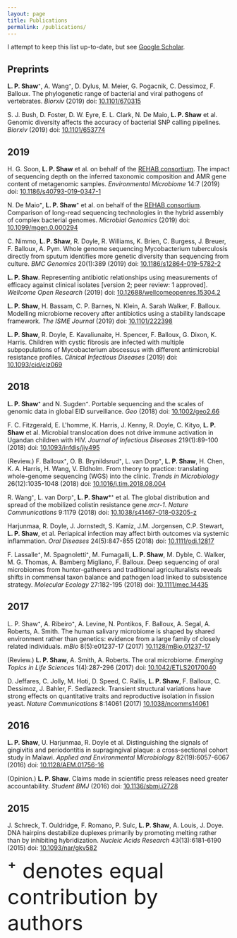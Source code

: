 ```yaml
---
layout: page
title: Publications
permalink: /publications/
---
```


I attempt to keep this list up-to-date, but see [Google Scholar](https://scholar.google.com/citations?user=oaQPy0EAAAAJ).

## Preprints

**L. P. Shaw**⁺, A. Wang⁺, D. Dylus, M. Meier, G. Pogacnik, C. Dessimoz, F. Balloux. The phylogenetic range of bacterial and viral pathogens of vertebrates. *Biorxiv* (2019) doi: [10.1101/670315](https://doi.org/10.1101/670315)

S. J. Bush, D. Foster, D. W. Eyre, E. L. Clark, N. De Maio, **L. P. Shaw** et al. Genomic diversity affects the accuracy of bacterial SNP calling pipelines. *Biorxiv* (2019) doi: [10.1101/653774](https://doi.org/10.1101/653774)


## 2019

H. G. Soon, **L. P. Shaw** et al. on behalf of the [REHAB consortium](http://modmedmicro.nsms.ox.ac.uk/rehab/). The impact of sequencing depth on the inferred taxonomic composition and AMR gene content of metagenomic samples. *Environmental Microbiome* 14:7 (2019) doi: [10.1186/s40793-019-0347-1](https://doi.org/10.1186/s40793-019-0347-1)

N. De Maio⁺, **L. P. Shaw**⁺ et al. on behalf of the [REHAB consortium](http://modmedmicro.nsms.ox.ac.uk/rehab/). Comparison of long-read sequencing technologies in the hybrid assembly of complex bacterial genomes. *Microbial Genomics* (2019) doi: [10.1099/mgen.0.000294](https://doi.org/10.1099/mgen.0.000294)

C. Nimmo, **L. P. Shaw**, R. Doyle, R. Williams, K. Brien, C. Burgess, J. Breuer, F. Balloux, A. Pym. Whole genome sequencing Mycobacterium tuberculosis directly from sputum identifies more genetic diversity than sequencing from culture. *BMC Genomics* 20(1):389 (2019) doi: [10.1186/s12864-019-5782-2](https://doi.org/10.1186/s12864-019-5782-2)

**L. P. Shaw**. Representing antibiotic relationships using measurements of efficacy against clinical isolates [version 2; peer review: 1 approved]. *Wellcome Open Research* (2019) doi: [10.12688/wellcomeopenres.15304.2](https://doi.org/10.1186/s12864-019-5782-2)

**L. P. Shaw**, H. Bassam, C. P. Barnes, N. Klein, A. Sarah Walker, F. Balloux. Modelling microbiome recovery after antibiotics using a stability landscape framework. *The ISME Journal* (2019) doi: [10.1101/222398](https://doi.org/10.1101/222398)

**L. P. Shaw**, R. Doyle, E. Kavaliunaite, H. Spencer, F. Balloux, G. Dixon, K. Harris. Children with cystic fibrosis are infected with multiple subpopulations of Mycobacterium abscessus with different antimicrobial resistance profiles. *Clinical Infectious Diseases* (2019) doi: [10.1093/cid/ciz069](https://doi.org/10.1093/cid/ciz069)


## 2018

**L. P. Shaw**⁺ and N. Sugden⁺. Portable sequencing and the scales of genomic data in global EID surveillance. *Geo* (2018) doi: [10.1002/geo2.66](https://doi.org/10.1002/geo2.66)

F. C. Fitzgerald, E. L'homme, K. Harris, J. Kenny, R. Doyle, C. Kityo, **L. P. Shaw** et al. Microbial translocation does not drive immune activation in Ugandan children with HIV. *Journal of Infectious Diseases* 219(1):89-100 (2018) doi: [10.1093/infdis/jiy495](https://doi.org/10.1093/infdis/jiy495)

(Review.) F. Balloux⁺, O. B. Brynildsrud⁺, L. van Dorp⁺, **L. P. Shaw**, H. Chen,  K. A. Harris, H. Wang, V. Eldholm. From theory to practice: translating whole-genome sequencing (WGS) into the clinic. *Trends in Microbiology* 26(12):1035-1048 (2018) doi: [10.1016/j.tim.2018.08.004](https://doi.org/10.1016/j.tim.2018.08.004)

R. Wang⁺, L. van Dorp⁺, **L. P. Shaw***⁺ et al. The global distribution and spread of the mobilized colistin resistance gene *mcr-1*. *Nature Communications* 9:1179 (2018) doi: [10.1038/s41467-018-03205-z](https://doi.org/10.1038/s41467-018-03205-z)

Harjunmaa, R. Doyle, J. Jornstedt, S. Kamiz, J.M. Jorgensen, C.P. Stewart, **L. P. Shaw**, et al. Periapical infection may affect birth outcomes via systemic inflammation. *Oral Diseases* 24(5):847-855 (2018) doi: [10.1111/odi.12817](https://doi.org/10.1111/odi.12817)

F. Lassalle⁺, M. Spagnoletti⁺, M. Fumagalli, **L. P. Shaw**, M. Dyble, C. Walker, M. G. Thomas, A. Bamberg Migliano, F. Balloux. Deep sequencing of oral microbiomes from hunter-gatherers and traditional agriculturalists reveals shifts in commensal taxon balance and pathogen load linked to subsistence strategy. *Molecular Ecology* 27:182-195 (2018) doi: [10.1111/mec.14435](https://doi.org/10.1111/mec.14435)

## 2017

L. P. Shaw⁺, A. Ribeiro⁺, A. Levine, N. Pontikos, F. Balloux, A. Segal, A. Roberts, A. Smith. The human salivary microbiome is shaped by shared environment rather than genetics: evidence from a large family of closely related individuals. *mBio* 8(5):e01237-17 (2017) [10.1128/mBio.01237-17](https://doi.org/10.1128/mBio.01237-17)

(Review.) **L. P. Shaw**, A. Smith, A. Roberts. The oral microbiome. *Emerging Topics in Life Sciences* 1(4):287-296 (2017) doi: [10.1042/ETLS20170040](https://doi.org/10.1042/ETLS20170040)

D. Jeffares, C. Jolly, M. Hoti, D. Speed, C. Rallis, **L. P. Shaw**, F. Balloux, C. Dessimoz, J. Bahler, F. Sedlazeck. Transient structural variations have strong effects on quantitative traits and reproductive isolation in fission yeast. *Nature Communications* 8:14061 (2017) [10.1038/ncomms14061](https://doi.org/10.1038/ncomms14061)

## 2016

**L. P. Shaw**, U. Harjunmaa, R. Doyle et al. Distinguishing the signals of gingivitis and periodontitis in supragingival plaque: a cross-sectional cohort study in Malawi. *Applied and Environmental Microbiology* 82(19):6057-6067 (2016) doi: [10.1128/AEM.01756-16](https://doi.org/10.1128/AEM.01756-16)

(Opinion.) **L. P. Shaw**. Claims made in scientific press releases need greater accountability. *Student BMJ* (2016) doi: [10.1136/sbmj.i2728](https://doi.org/10.1136/sbmj.i2728)

## 2015

J. Schreck, T. Ouldridge, F. Romano, P. Sulc, **L. P. Shaw**, A. Louis, J. Doye. DNA hairpins destabilize duplexes primarily by promoting melting rather than by inhibiting hybridization. *Nucleic Acids Research* 43(13):6181-6190 (2015) doi: [10.1093/nar/gkv582](https://doi.org/10.1093/nar/gkv582)

<font size="8">⁺ denotes equal contribution by authors</font>
